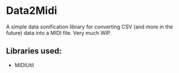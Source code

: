 # Data2Midi

A simple data sonification library for converting CSV (and more in the future) data into a MIDI file. Very much WIP.

## Libraries used:
-  MIDIUtil
